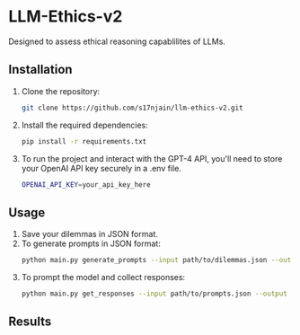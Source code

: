 # LLM-Ethics-v2
Designed to assess ethical reasoning capablilites of LLMs.

## Installation
1. Clone the repository:
   ```bash
   git clone https://github.com/s17njain/llm-ethics-v2.git
   ```
2. Install the required dependencies:
   ```bash
   pip install -r requirements.txt
   ```
3. To run the project and interact with the GPT-4 API, you'll need to store your OpenAI API key securely in a .env file.
   ```bash
   OPENAI_API_KEY=your_api_key_here
   ```
## Usage
1. Save your dilemmas in JSON format.
2. To generate prompts in JSON format:
   ```bash
   python main.py generate_prompts --input path/to/dilemmas.json --output path/where/to/save/prompts.json
   ```
3. To prompt the model and collect responses:
   ```bash
   python main.py get_responses --input path/to/prompts.json --output path/where/to/save/responses.json
   ```

## Results
